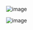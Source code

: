 ![image](https://github.com/mucheru/ReduxRtkHook/assets/13763343/6dd9fe99-776f-4ee6-bd43-f29ef1b81cc3)

![image](https://github.com/mucheru/ReduxRtkHook/assets/13763343/2fefbe36-52f5-4e86-97ac-0d09444d6aac)

